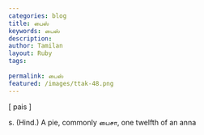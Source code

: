 ```yaml
---
categories: blog
title: பைஸ்
keywords: பைஸ்
description: 
author: Tamilan
layout: Ruby
tags: 
 
permalink: பைஸ்
featured: /images/ttak-48.png
---
```

  
[ pais ]  
  
s. (Hind.) A pie, commonly பைசா, one twelfth of an anna